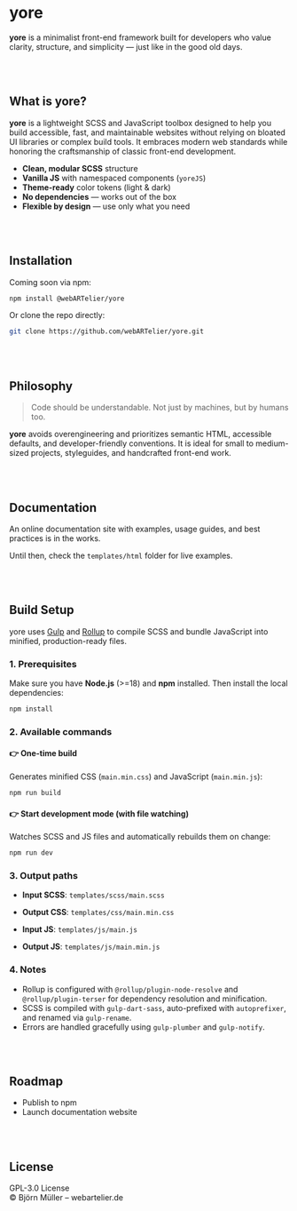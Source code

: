 # yore

**yore** is a minimalist front-end framework built for developers who value clarity, structure, and simplicity — just like in the good old days.

<br><br>

## What is yore?

**yore** is a lightweight SCSS and JavaScript toolbox designed to help you build accessible, fast, and maintainable websites without relying on bloated UI libraries or complex build tools. It embraces modern web standards while honoring the craftsmanship of classic front-end development.

- **Clean, modular SCSS** structure
- **Vanilla JS** with namespaced components (`yoreJS`)
- **Theme-ready** color tokens (light & dark)
- **No dependencies** — works out of the box
- **Flexible by design** — use only what you need

<br><br>

## Installation

Coming soon via npm:

```bash
npm install @webARTelier/yore
```

Or clone the repo directly:

```bash
git clone https://github.com/webARTelier/yore.git
```

<br><br>

## Philosophy

> Code should be understandable. Not just by machines, but by humans too.

**yore** avoids overengineering and prioritizes semantic HTML, accessible defaults, and developer-friendly conventions. It is ideal for small to medium-sized projects, styleguides, and handcrafted front-end work.

<br><br>

## Documentation

An online documentation site with examples, usage guides, and best practices is in the works.

Until then, check the `templates/html` folder for live examples.

<br><br>

## Build Setup

yore uses [Gulp](https://gulpjs.com/) and [Rollup](https://rollupjs.org/) to compile SCSS and bundle JavaScript into minified, production-ready files.

### 1. Prerequisites

Make sure you have **Node.js** (>=18) and **npm** installed. Then install the local dependencies:

```bash
npm install
```

### 2. Available commands

#### 👉 One-time build

Generates minified CSS (`main.min.css`) and JavaScript (`main.min.js`):

```bash
npm run build
```
#### 👉 Start development mode (with file watching)

Watches SCSS and JS files and automatically rebuilds them on change:

```bash
npm run dev
```

### 3. Output paths

- **Input SCSS**: `templates/scss/main.scss`

- **Output CSS**: `templates/css/main.min.css`

- **Input JS**: `templates/js/main.js`

- **Output JS**: `templates/js/main.min.js`

### 4. Notes

- Rollup is configured with `@rollup/plugin-node-resolve` and `@rollup/plugin-terser` for dependency resolution and minification.
- SCSS is compiled with `gulp-dart-sass`, auto-prefixed with `autoprefixer`, and renamed via `gulp-rename`.
- Errors are handled gracefully using `gulp-plumber` and `gulp-notify`.

<br><br>

## Roadmap

- Publish to npm
- Launch documentation website

<br><br>

## License

GPL-3.0 License\
© Björn Müller – webartelier.de

